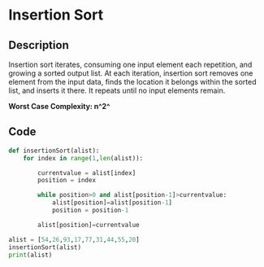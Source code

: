 # Insertion Sort

## Description

Insertion sort iterates, consuming one input element each repetition, and growing a sorted output list. At each iteration, insertion sort removes one element from the input data, finds the location it belongs within the sorted list, and inserts it there. It repeats until no input elements remain.

__Worst Case Complexity: n^2^__

## Code

```python
def insertionSort(alist):
	for index in range(1,len(alist)):

		currentvalue = alist[index]
		position = index

		while position>0 and alist[position-1]>currentvalue:
			alist[position]=alist[position-1]
			position = position-1

		alist[position]=currentvalue

alist = [54,26,93,17,77,31,44,55,20]
insertionSort(alist)
print(alist)
```
